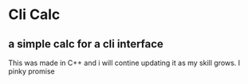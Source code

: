 # Cli Calc
## a simple calc for a cli interface

This was made in C++ and i will contine updating it as my skill grows. I pinky promise
